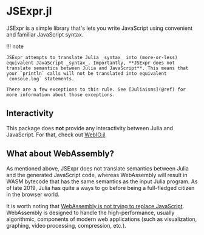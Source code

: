 # JSExpr.jl

JSExpr is a simple library that's lets you write JavaScript using convenient and familiar JavaScript syntax.

!!! note

    JSExpr attempts to translate Julia _syntax_ into (more-or-less) equivalent JavaScript _syntax_. Importantly, **JSExpr does not translate semantics between Julia and JavaScript**. This means that your `println` calls will not be translated into equivalent `console.log` statements.

    There are a few exceptions to this rule. See [Juliaisms](@ref) for more information about those exceptions.

## Interactivity
This package does **not** provide any interactivity between Julia and JavaScript. For that, check out [WebIO.jl](https://github.com/JuliaGizmos/WebIO.jl).

## What about WebAssembly?
As mentioned above, JSExpr does not translate semantics between Julia and the generated JavaScript code, whereas WebAssembly will result in WASM bytecode that has the same semantics as the input Julia program. As of late 2019, Julia has quite a ways to go before being a full-fledged citizen in the browser world.

It is worth noting that [WebAssembly is not trying to replace JavaScript](https://webassembly.org/docs/faq/#is-webassembly-trying-to-replace-javascript).
WebAssembly is designed to handle the high-performance, usually algorithmic, components of modern web applications (such as visualization, graphing, video processing, compression, etc.).
